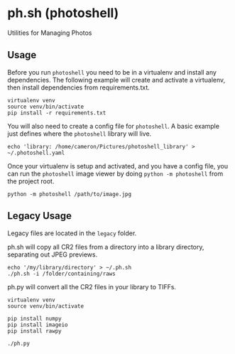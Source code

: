 # ph.sh (photoshell)

Utilities for Managing Photos

## Usage

Before you run `photoshell` you need to be in a virtualenv and install any
dependencies. The following example will create and activate a virtualenv,
then install dependencies from requirements.txt.

```
virtualenv venv
source venv/bin/activate
pip install -r requirements.txt
```

You will also need to create a config file for `photoshell`. A basic example
just defines where the `photoshell` library will live.

```
echo 'library: /home/cameron/Pictures/photoshell_library' > ~/.photoshell.yaml
```

Once your virtualenv is setup and activated, and you have a config file, you
can run the `photoshell` image viewer by doing `python -m photoshell` from the
project root.

```
python -m photoshell /path/to/image.jpg
```

## Legacy Usage

Legacy files are located in the `legacy` folder.

ph.sh will copy all CR2 files from a directory into a library directory,
separating out JPEG previews.

```
echo '/my/library/directory' > ~/.ph.sh
./ph.sh -i /folder/containing/raws
```

ph.py will convert all the CR2 files in your library to TIFFs.

```
virtualenv venv
source venv/bin/activate

pip install numpy
pip install imageio
pip install rawpy

./ph.py
```

